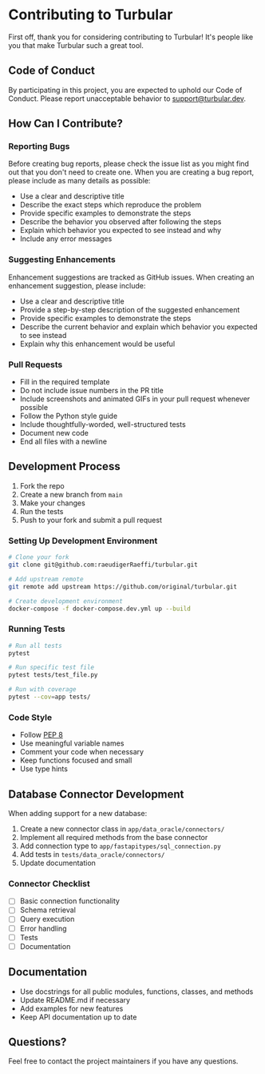 # Contributing to Turbular

First off, thank you for considering contributing to Turbular! It's people like you that make Turbular such a great tool.

## Code of Conduct

By participating in this project, you are expected to uphold our Code of Conduct. Please report unacceptable behavior to support@turbular.dev.

## How Can I Contribute?

### Reporting Bugs

Before creating bug reports, please check the issue list as you might find out that you don't need to create one. When you are creating a bug report, please include as many details as possible:

* Use a clear and descriptive title
* Describe the exact steps which reproduce the problem
* Provide specific examples to demonstrate the steps
* Describe the behavior you observed after following the steps
* Explain which behavior you expected to see instead and why
* Include any error messages

### Suggesting Enhancements

Enhancement suggestions are tracked as GitHub issues. When creating an enhancement suggestion, please include:

* Use a clear and descriptive title
* Provide a step-by-step description of the suggested enhancement
* Provide specific examples to demonstrate the steps
* Describe the current behavior and explain which behavior you expected to see instead
* Explain why this enhancement would be useful

### Pull Requests

* Fill in the required template
* Do not include issue numbers in the PR title
* Include screenshots and animated GIFs in your pull request whenever possible
* Follow the Python style guide
* Include thoughtfully-worded, well-structured tests
* Document new code
* End all files with a newline

## Development Process

1. Fork the repo
2. Create a new branch from `main`
3. Make your changes
4. Run the tests
5. Push to your fork and submit a pull request

### Setting Up Development Environment

```bash
# Clone your fork
git clone git@github.com:raeudigerRaeffi/turbular.git

# Add upstream remote
git remote add upstream https://github.com/original/turbular.git

# Create development environment
docker-compose -f docker-compose.dev.yml up --build
```

### Running Tests

```bash
# Run all tests
pytest

# Run specific test file
pytest tests/test_file.py

# Run with coverage
pytest --cov=app tests/
```

### Code Style

* Follow [PEP 8](https://www.python.org/dev/peps/pep-0008/)
* Use meaningful variable names
* Comment your code when necessary
* Keep functions focused and small
* Use type hints

## Database Connector Development

When adding support for a new database:

1. Create a new connector class in `app/data_oracle/connectors/`
2. Implement all required methods from the base connector
3. Add connection type to `app/fastapitypes/sql_connection.py`
4. Add tests in `tests/data_oracle/connectors/`
5. Update documentation

### Connector Checklist

- [ ] Basic connection functionality
- [ ] Schema retrieval
- [ ] Query execution
- [ ] Error handling
- [ ] Tests
- [ ] Documentation

## Documentation

* Use docstrings for all public modules, functions, classes, and methods
* Update README.md if necessary
* Add examples for new features
* Keep API documentation up to date

## Questions?

Feel free to contact the project maintainers if you have any questions. 